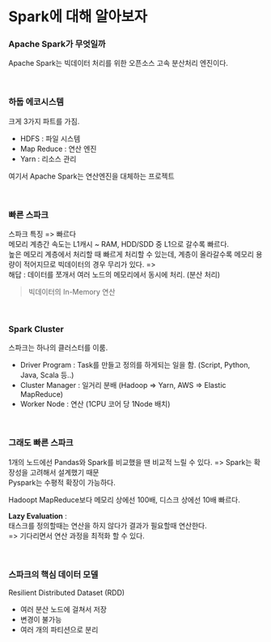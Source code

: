 Spark에 대해 알아보자
===

### Apache Spark가 무엇일까
Apache Spark는 빅데이터 처리를 위한 오픈소스 고속 분산처리 엔진이다.

<br>

### 하둡 에코시스템
크게 3가지 파트를 가짐.

- HDFS : 파일 시스템
- Map Reduce : 연산 엔진
- Yarn : 리소스 관리

여기서 Apache Spark는 연산엔진을 대체하는 프로젝트

<br>

### 빠른 스파크
스파크 특징 => 빠르다 <br>
메모리 계층간 속도는 L1캐시 ~ RAM, HDD/SDD 중 L1으로 갈수록 빠르다. <br>
높은 메모리 계층에서 처리할 때 빠르게 처리할 수 있는데, 계층이 올라갈수록 메모리 용량이 적어지므로 빅데이터의 경우 무리가 있다. => <br>
해답 : 데이터를 쪼개서 여러 노드의 메모리에서 동시에 처리. (분산 처리) <br>
> 빅데이터의 In-Memory 연산

<br>

### Spark Cluster
스파크는 하나의 클러스터를 이룸.
- Driver Program : Task를 만들고 정의를 하게되는 일을 함. (Script, Python, Java, Scala 등..)
- Cluster Manager : 일거리 분배 (Hadoop => Yarn, AWS => Elastic MapReduce)
- Worker Node : 연산 (1CPU 코어 당 1Node 배치)

<br>

### 그래도 빠른 스파크
1개의 노드에선 Pandas와 Spark를 비교했을 땐 비교적 느릴 수 있다. => Spark는 확장성을 고려해서 설계했기 때문 <br>
Pyspark는 수평적 확장이 가능하다. <br>

Hadoopt MapReduce보다 메모리 상에선 100배, 디스크 상에선 10배 빠르다.

**Lazy Evaluation** : <br>
태스크를 정의할때는 연산을 하지 않다가 결과가 필요할때 연산한다. <br>
=> 기다리면서 연산 과정을 최적화 할 수 있다.

<br>

### 스파크의 핵심 데이터 모델
Resilient Distributed Dataset (RDD)
- 여러 분산 노드에 걸쳐서 저장
- 변경이 불가능
- 여러 개의 파티션으로 분리